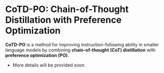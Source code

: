 # CoTD-PO: Chain-of-Thought Distillation with Preference Optimization

**CoTD-PO** is a method for improving instruction-following ability in smaller language models by combining **chain-of-thought (CoT) distillation** with **preference optimization (PO)**. 
- More details will be provided soon.
